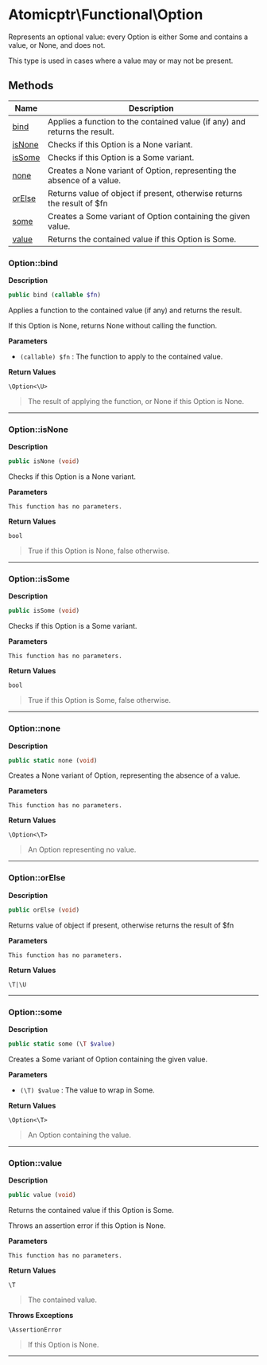 # Atomicptr\Functional\Option  

Represents an optional value: every Option is either Some and contains a value, or None, and does not.

This type is used in cases where a value may or may not be present.  





## Methods

| Name | Description |
|------|-------------|
|[bind](#optionbind)|Applies a function to the contained value (if any) and returns the result.|
|[isNone](#optionisnone)|Checks if this Option is a None variant.|
|[isSome](#optionissome)|Checks if this Option is a Some variant.|
|[none](#optionnone)|Creates a None variant of Option, representing the absence of a value.|
|[orElse](#optionorelse)|Returns value of object if present, otherwise returns the result of $fn|
|[some](#optionsome)|Creates a Some variant of Option containing the given value.|
|[value](#optionvalue)|Returns the contained value if this Option is Some.|




### Option::bind  

**Description**

```php
public bind (callable $fn)
```

Applies a function to the contained value (if any) and returns the result. 

If this Option is None, returns None without calling the function. 

**Parameters**

* `(callable) $fn`
: The function to apply to the contained value.  

**Return Values**

`\Option<\U>`

> The result of applying the function, or None if this Option is None.


<hr />


### Option::isNone  

**Description**

```php
public isNone (void)
```

Checks if this Option is a None variant. 

 

**Parameters**

`This function has no parameters.`

**Return Values**

`bool`

> True if this Option is None, false otherwise.


<hr />


### Option::isSome  

**Description**

```php
public isSome (void)
```

Checks if this Option is a Some variant. 

 

**Parameters**

`This function has no parameters.`

**Return Values**

`bool`

> True if this Option is Some, false otherwise.


<hr />


### Option::none  

**Description**

```php
public static none (void)
```

Creates a None variant of Option, representing the absence of a value. 

 

**Parameters**

`This function has no parameters.`

**Return Values**

`\Option<\T>`

> An Option representing no value.


<hr />


### Option::orElse  

**Description**

```php
public orElse (void)
```

Returns value of object if present, otherwise returns the result of $fn 

 

**Parameters**

`This function has no parameters.`

**Return Values**

`\T|\U`




<hr />


### Option::some  

**Description**

```php
public static some (\T $value)
```

Creates a Some variant of Option containing the given value. 

 

**Parameters**

* `(\T) $value`
: The value to wrap in Some.  

**Return Values**

`\Option<\T>`

> An Option containing the value.


<hr />


### Option::value  

**Description**

```php
public value (void)
```

Returns the contained value if this Option is Some. 

Throws an assertion error if this Option is None. 

**Parameters**

`This function has no parameters.`

**Return Values**

`\T`

> The contained value.


**Throws Exceptions**


`\AssertionError`
> If this Option is None.

<hr />


